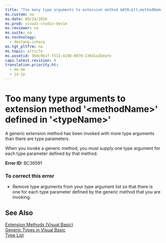 ```yaml
---
title: "Too many type arguments to extension method &#39;&lt;methodName&gt;&#39; defined in &#39;&lt;typeName&gt;&#39;"
ms.custom: na
ms.date: 09/19/2016
ms.prod: visual-studio-dev14
ms.reviewer: na
ms.suite: na
ms.technology: 
  - devlang-csharp
ms.tgt_pltfrm: na
ms.topic: article
ms.assetid: 504c9b1f-f511-4198-8970-136d1a1bdafe
caps.latest.revision: 8
translation.priority.ht: 
  - de-de
  - ja-jp
---
```

# Too many type arguments to extension method &#39;&lt;methodName&gt;&#39; defined in &#39;&lt;typeName&gt;&#39;
A generic extension method has been invoked with more type arguments than there are type parameters.  
  
 When you invoke a generic method, you must supply one type argument for each type parameter defined by that method.  
  
 **Error ID:** BC36591  
  
### To correct this error  
  
-   Remove type arguments from your type argument list so that there is one for each type parameter defined by the generic method that you are invoking.  
  
## See Also  
 [Extension Methods (Visual Basic)](../Topic/Extension%20Methods%20\(Visual%20Basic\).md)   
 [Generic Types in Visual Basic](../Topic/Generic%20Types%20in%20Visual%20Basic%20\(Visual%20Basic\).md)   
 [Type List](../vs140/Type-List--Visual-Basic-.md)
